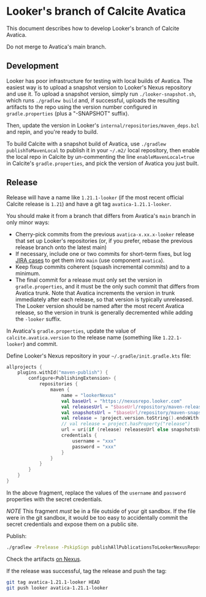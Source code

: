 <!--
{% comment %}
Licensed to the Apache Software Foundation (ASF) under one or more
contributor license agreements.  See the NOTICE file distributed with
this work for additional information regarding copyright ownership.
The ASF licenses this file to you under the Apache License, Version 2.0
(the "License"); you may not use this file except in compliance with
the License.  You may obtain a copy of the License at
http://www.apache.org/licenses/LICENSE-2.0
Unless required by applicable law or agreed to in writing, software
distributed under the License is distributed on an "AS IS" BASIS,
WITHOUT WARRANTIES OR CONDITIONS OF ANY KIND, either express or implied.
See the License for the specific language governing permissions and
limitations under the License.
{% endcomment %}
-->
# Looker's branch of Calcite Avatica

This document describes how to develop Looker's branch of Calcite Avatica.

Do not merge to Avatica's main branch.

## Development

Looker has poor infrastructure for testing with local builds of Avatica.
The easiest way is to upload a snapshot version to Looker's Nexus repository and use it.
To upload a snapshot version, simply run `./looker-snapshot.sh`,
which runs `./gradlew build` and,
if successful, uploads the resulting artifacts to the repo
using the version number configured in `gradle.properties` (plus a "-SNAPSHOT" suffix).

Then, update the version in Looker's `internal/repositories/maven_deps.bzl` and repin,
and you're ready to build.

To build Calcite with a snapshot build of Avatica, use `./gradlew publishToMavenLocal`
to publish it in your `~/.m2/` local repository,
then enable the local repo in Calcite by un-commenting the line `enableMavenLocal=true`
in Calcite's `gradle.properties`, and pick the version of Avatica you just built.

## Release

Release will have a name like `1.21.1-looker` (if the most
recent official Calcite release is `1.21`) and have a git tag
`avatica-1.21.1-looker`.

You should make it from a branch that differs from Avatica's
`main` branch in only minor ways:
* Cherry-pick commits from the previous `avatica-x.xx.x-looker`
  release that set up Looker's repositories (or, if you prefer,
  rebase the previous release branch onto the latest main)
* If necessary, include one or two commits for short-term fixes, but
  log [JIRA cases](https://issues.apache.org/jira/browse/CALCITE) to
  get them into `main` (use component `avatica`).
* Keep fixup commits coherent (squash incremental commits)
  and to a minimum.
* The final commit for a release must only set the version
  in `gradle.properties`, and it must be the only such commit
  that differs from Avatica trunk. Note that Avatica increments
  the version in trunk immediately after each release, so
  that version is typically unreleased. The Looker version
  should be named after the most recent Avatica release,
  so the version in trunk is generally decremented
  while adding the `-looker` suffix.

In Avatica's `gradle.properties`, update the value of
`calcite.avatica.version` to the release name (something like
`1.22.1-looker`) and commit.

Define Looker's Nexus repository in your `~/.gradle/init.gradle.kts`
file:

```kotlin
allprojects {
    plugins.withId("maven-publish") {
        configure<PublishingExtension> {
            repositories {
                maven {
                    name = "lookerNexus"
                    val baseUrl = "https://nexusrepo.looker.com"
                    val releasesUrl = "$baseUrl/repository/maven-releases"
                    val snapshotsUrl = "$baseUrl/repository/maven-snapshots"
                    val release = !project.version.toString().endsWith("-SNAPSHOT")
                    // val release = project.hasProperty("release")
                    url = uri(if (release) releasesUrl else snapshotsUrl)
                    credentials {
                        username = "xxx"
                        password = "xxx"
                    }
                }
            }
        }
    }
}
```

In the above fragment, replace the values of the `username` and
`password` properties with the secret credentials.

*NOTE* This fragment *must* be in a file outside of your git sandbox.
If the file were in the git sandbox, it would be too easy to
accidentally commit the secret credentials and expose them on a
public site.

Publish:
```sh
./gradlew -Prelease -PskipSign publishAllPublicationsToLookerNexusRepository
```

Check the artifacts
[on Nexus](https://nexusproxy.looker.com/#browse/search=keyword%3Dorg.apache.calcite.avatica).

If the release was successful, tag the release and push the tag:
```sh
git tag avatica-1.21.1-looker HEAD
git push looker avatica-1.21.1-looker
```
